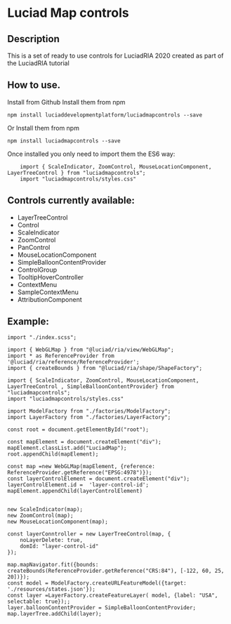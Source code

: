 # Luciad Map controls
 
## Description 
This is a set of ready to use controls for LuciadRIA 2020 created as part of the LuciadRIA tutorial

## How to use.  
Install from Github
Install them from npm 
```
npm install luciaddevelopmentplatform/luciadmapcontrols --save
```
Or Install them from npm 
```
npm install luciadmapcontrols --save
```

Once installed you only need to import them the ES6 way:
```
    import { ScaleIndicator, ZoomControl, MouseLocationComponent, LayerTreeControl } from "luciadmapcontrols";
    import "luciadmapcontrols/styles.css"
```

## Controls currently available:
 * LayerTreeControl
 * Control
 * ScaleIndicator
 * ZoomControl
 * PanControl
 * MouseLocationComponent
 * SimpleBalloonContentProvider
 * ControlGroup
 * TooltipHoverController
 * ContextMenu
 * SampleContextMenu
 * AttributionComponent


## Example:
```
import "./index.scss";

import { WebGLMap } from "@luciad/ria/view/WebGLMap";
import * as ReferenceProvider from '@luciad/ria/reference/ReferenceProvider';
import { createBounds } from "@luciad/ria/shape/ShapeFactory";

import { ScaleIndicator, ZoomControl, MouseLocationComponent, LayerTreeControl , SimpleBalloonContentProvider} from "luciadmapcontrols";
import "luciadmapcontrols/styles.css"

import ModelFactory from "./factories/ModelFactory";
import LayerFactory from "./factories/LayerFactory";

const root = document.getElementById("root");

const mapElement = document.createElement("div");
mapElement.classList.add("LuciadMap");
root.appendChild(mapElement);

const map =new WebGLMap(mapElement, {reference: ReferenceProvider.getReference("EPSG:4978")});
const layerControlElement = document.createElement("div");
layerControlElement.id =  'layer-control-id';
mapElement.appendChild(layerControlElement)


new ScaleIndicator(map);
new ZoomControl(map);
new MouseLocationComponent(map);

const layerConntroller = new LayerTreeControl(map, {
    noLayerDelete: true,
    domId: "layer-control-id"
});

map.mapNavigator.fit({bounds: createBounds(ReferenceProvider.getReference("CRS:84"), [-122, 60, 25, 20])});
const model = ModelFactory.createURLFeatureModel({target: './resources/states.json'});
const layer =LayerFactory.createFeatureLayer( model, {label: "USA", selectable: true});;
layer.balloonContentProvider = SimpleBalloonContentProvider;
map.layerTree.addChild(layer);
```
